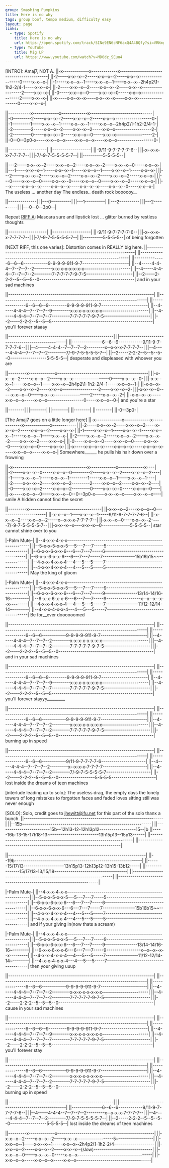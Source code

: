 ```yaml
---
group: Smashing Pumpkins
title: Here is no why
tags: group boof, tempo medium, difficulty easy
layout: page
links:
  - type: Spotify
    title: Here is no why
    url: https://open.spotify.com/track/5INe9EN6cNF6axQ4A4BQfy?si=VRKmg072TxaHr_18gdK-Wg
  - type: YouTube
    title: Mig LP
    url: https://www.youtube.com/watch?v=MD6dz_SEuu4
---
```



[INTRO]: Amaj7, NOT A.
||-x-------------x-------------x------------------------------------------|
||-2-----x-x--x--2-----x-x--x--2-----x-x--x------------------0-----x-x--x-|
||-1-----x-x--x--1-----x-x--x--1-----x-x--x--2h4p2\1-1h2-2/4-1-----x-x--x-|
||-2-----x-x--x--2-----x-x--x--2-----x-x--x------------------2-----x-x--x-|
||-0-----x-x--x--0-----x-x--x--0-----x-x--x------------------2-----x-x--x-|
||-x-----x-x--x--x-----x-x--x--x-----x-x--x------------------0-----x-x--x-|

||-----------x-------------x-------------x-------------------------------|
||-0---------2-----x-x--x--2-----x-x--x--2-----x-x--x------------------0-|
||-1---------1-----x-x--x--1-----x-x--x--1-----x-x--x--2h4p2\1-1h2-2/4-1-|
||-2---------2-----x-x--x--2-----x-x--x--2-----x-x--x------------------2-|
||-2---------0-----x-x--x--0-----x-x--x--0-----x-x--x------------------2-|
||-0--0--3p0-x-----x-x--x--x-----x-x--x--x-----x-x--x------------------0-|

||-------------------|
||-------------------|
||-9/11-9-7-7-7-7-6--|
||-x--x-x-x-7-7-7-7--|
||-7/-9-7-5-5-5-5-7--|
||----------5-5-5-5--|


[RIFF A]:
||---x-------------x-------------x-------------x--------------------------|
||---2-----x-x--x--2-----x-x--x--2-----x-x--x--2-----x-x--x--0-----x-x--x-|
||---1-----x-x--x--1-----x-x--x--1-----x-x--x--1-----x-x--x--1-----x-x--x-|
||---2-----x-x--x--2-----x-x--x--2-----x-x--x--2-----x-x--x--2-----x-x--x-|
||---0-----x-x--x--0-----x-x--x--0-----x-x--x--0-----x-x--x--2-----x-x--x-|
||---x-----x-x--x--x-----x-x--x--x-----x-x--x--x-----x-x--x--0-----x-x--x-|
   The useless ... another day   The endless.. death rock boooooy__

||--------------|
||---0----------|
||---1----------|
||---2----------|
||---2----------|
||---0--0--3p0--|


Repeat [RIFF A]:
Mascara sure and lipstick lost ... glitter burned by restless thoughts

||-------------------|
||-------------------|
||-9/11-9-7-7-7-7-6--|
||-x--x-x-x-7-7-7-7--|
||-7/-9-7-5-5-5-5-7--|
||----------5-5-5-5--|
        of being forgotten

[NEXT RIFF, this one varies]:  Distortion comes in REALLY big here.
||------------------------------------------------------------------------|
||------------------------------------------------------------------------|
||---------------6--6--6------------9-9-9-9-911-9-7-----------------------|
||--4-----4-4-4--7--7--7--2---------x-x-x-x-x-x-x-x-----------------------|
||--4-----4-4-4--7--7--7--2---------7-7-7-7-7-9-7-5-----------------------|
||--2-----2-2-2--5--5--5--0-----------------------------------------------|
        and in your sad machines

||------------------------------------------------------------------------|
||------------------------------------------------------------------------|
||---------------6--6--6--9---------9-9-9-9-911-9-7-----------------------|
||--4-----4-4-4--7--7--7--9---------x-x-x-x-x-x-x-x-----------------------|
||--4-----4-4-4--7--7--7--7---------7-7-7-7-7-9-7-5-----------------------|
||--2-----2-2-2--5--5--5--------------------------------------------------|
        you'll forever staaay

||----------------------------------------------------|
||----------------------------------------------------|
||---------------6--6--6------------9/11-9-7-7-7-7-6--|
||--4-----4-4-4--7--7--7--2---------x--x-x-x-7-7-7-7--|
||--4-----4-4-4--7--7--7--2---------7/-9-7-5-5-5-5-7--|
||--2-----2-2-2--5--5--5--0------------------5-5-5-5--|
        desperate and displeased      with   whoever you are

||---------x-------------x---------------------------------------------|
||-x-x--x--2-----x-x--x--2-----x-x--x------------------0-----x-x--x--0-|
||-x-x--x--1-----x-x--x--1-----x-x--x--2h4p2\1-1h2-2/4-1-----x-x--x--1-|
||-x-x--x--2-----x-x--x--2-----x-x--x------------------2-----x-x--x--2-|
||-x-x--x--0-----x-x--x--0-----x-x--x------------------2-----x-x--x--2-|
||-x-x--x--x-----x-x--x--x-----x-x--x------------------0-----x-x--x--0-|
            and you're a star

||--------|
||--------|
||--------|
||--------|
||--------|
||-0--3p0-|

[The Amaj7 goes on a little longer here]
||-x-------------x-------------x-------------x-------------x------------|
||-2-----x-x--x--2-----x-x--x--2-----x-x--x--2-----x-x--x--2-----x-x--x-|
||-1-----x-x--x--1-----x-x--x--1-----x-x--x--1-----x-x--x--1-----x-x--x-|
||-2-----x-x--x--2-----x-x--x--2-----x-x--x--2-----x-x--x--2-----x-x--x-|
||-0-----x-x--x--0-----x-x--x--0-----x-x--x--0-----x-x--x--0-----x-x--x-|
||-x-----x-x--x--x-----x-x--x--x-----x-x--x--x-----x-x--x--x-----x-x--x-|
   Somewhere______         he  pulls     his hair down     over a frowning

||-x-------------------------------------x-------------x-------------x----|
||-2-----x-x--x--0-----x-x--x--0---------2-----x-x--x--2-----x-x--x--2----|
||-1-----x-x--x--1-----x-x--x--1---------1-----x-x--x--1-----x-x--x--1----|
||-2-----x-x--x--2-----x-x--x--2---------2-----x-x--x--2-----x-x--x--2----|
||-0-----x-x--x--2-----x-x--x--2---------0-----x-x--x--0-----x-x--x--0----|
||-x-----x-x--x--0-----x-x--x--0--0--3p0-x-----x-x--x--x-----x-x--x--x----|
                smile                    A hidden      cannot find the secret

||---------x------------------------------------|
||-x-x--x--2----x-x--x--0-----------------------|
||-x-x--x--1----x-x--x--1-----9/11-9-7-7-7-7-6--|
||-x-x--x--2----x-x--x--2-----x--x-x-x-7-7-7-7--|
||-x-x--x--0----x-x--x--2-----7/-9-7-5-5-5-5-7--|
||-x-x--x--x----x-x--x--0--------------5-5-5-5--|
  star     cannot       shine          over to you


   |-Palm Mute-|
||--4-x-x-4-x-x-----------------------------------------------------------|
||--5-x-x-5-x-x-5---5---7---7-----5---------------------------------------|
||--6-x-x-6-x-x-6---6---7---7-----6---------------------------------------|
||--6-x-x-6-x-x-6---6---7---7-----7----------------15b16b15~~-------------|
||--4-x-x-4-x-x-4---4---5---5-----7---------------------------------------|
||--4-x-x-4-x-x-4---4---5---5-----5---------------------------------------|
                May the king of   gloom

   |-Palm Mute-|
||--4-x-x-4-x-x-----------------------------------------------------------|
||--5-x-x-5-x-x-5---5---7---7-----9---------------------------------------|
||--6-x-x-6-x-x-6---6---7---7-----9----------------13/14-14/16-16~--------|
||--6-x-x-6-x-x-6---6---7---7-----9-----------------x--x--x--x--x---------|
||--4-x-x-4-x-x-4---4---5---5-----7----------------11/12-12/14-14~--------|
||--4-x-x-4-x-x-4---4---5---5-----7---------------------------------------|
                Be  for__ever doooooomed

||------------------------------------------------------------------------|
||------------------------------------------------------------------------|
||---------------6--6--6------------9-9-9-9-911-9-7-----------------------|
||--4-----4-4-4--7--7--7--2---------x-x-x-x-x-x-x-x-----------------------|
||--4-----4-4-4--7--7--7--2---------7-7-7-7-7-9-7-5-----------------------|
||--2-----2-2-2--5--5--5--0-----------------------------------------------|
          and in your sad machines

||------------------------------------------------------------------------|
||------------------------------------------------------------------------|
||---------------6--6--6--9---------9-9-9-9-911-9-7-----------------------|
||--4-----4-4-4--7--7--7--9---------x-x-x-x-x-x-x-x-----------------------|
||--4-----4-4-4--7--7--7--7---------7-7-7-7-7-9-7-5-----------------------|
||--2-----2-2-2--5--5--5--------------------------------------------------|
          you'll forever  stayyy_________

||------------------------------------------------------------------------|
||------------------------------------------------------------------------|
||---------------6--6--6------------9-9-9-9-911-9-7-----------------------|
||--4-----4-4-4--7--7--7--2---------x-x-x-x-x-x-x-x-----------------------|
||--4-----4-4-4--7--7--7--2---------7-7-7-7-7-9-7-5-----------------------|
||--2-----2-2-2--5--5--5--0-----------------------------------------------|
          burning up in  speed

||------------------------------------------------------------------------|
||------------------------------------------------------------------------|
||---------------6--6--6------------9/11-9-7-7-7-7-6----------------------|
||--4-----4-4-4--7--7--7--2---------x--x-x-x-7-7-7-7----------------------|
||--4-----4-4-4--7--7--7--2---------7/-9-7-5-5-5-5-7----------------------|
||--2-----2-2-2--5--5--5--0------------------5-5-5-5----------------------|
          lost inside the dreams             of teen machines

[interlude leading up to solo]:
The useless drag, the empty days
the lonely towers of long mistakes
to forgotten faces and faded loves
sitting still was never enough

[SOLO]: Solo, credit goes to jhewitt@ifu.net for this part of the solo
        thanx a bunch.
||---------------------------------------------------------------------|
||--15b----------------------------------------------------------------|
||-------------------------15b--12h13-12-12h13p12------------------15--|b
||-----16b-13-15-17h18-13~------------------------13h15p13--15p13------|
||---------------------------------------------------------------------|
||---------------------------------------------------------------------|

||--------------------------------------------------------------------|
||--19b---------------------------------------------------------------|
||------15/17\13--------------------13h15p13-12h13p12-13h15-13b12-----|
||---------------15/17\13-13/15/18------------------------------------|
||--------------------------------------------------------------------|
||--------------------------------------------------------------------|

   |-Palm Mute-|
||--4-x-x-4-x-x-----------------------------------------------------------|
||--5-x-x-5-x-x-5---5---7---7-----5---------------------------------------|
||--6-x-x-6-x-x-6---6---7---7-----6---------------------------------------|
||--6-x-x-6-x-x-6---6---7---7-----7----------------15b16b15~~-------------|
||--4-x-x-4-x-x-4---4---5---5-----7---------------------------------------|
||--4-x-x-4-x-x-4---4---5---5-----5---------------------------------------|
                and if your giving in(now thats a scream)


   |-Palm Mute-|
||--4-x-x-4-x-x-----------------------------------------------------------|
||--5-x-x-5-x-x-5---5---7---7-----9---------------------------------------|
||--6-x-x-6-x-x-6---6---7---7-----9----------------13/14-14/16-16~--------|
||--6-x-x-6-x-x-6---6---7---7-----9-----------------x--x--x--x--x---------|
||--4-x-x-4-x-x-4---4---5---5-----7----------------11/12-12/14-14~--------|
||--4-x-x-4-x-x-4---4---5---5-----7---------------------------------------|
                then your giving  uuup

||------------------------------------------------------------------------|
||------------------------------------------------------------------------|
||---------------6--6--6------------9-9-9-9-911-9-7-----------------------|
||--4-----4-4-4--7--7--7--2---------x-x-x-x-x-x-x-x-----------------------|
||--4-----4-4-4--7--7--7--2---------7-7-7-7-7-9-7-5-----------------------|
||--2-----2-2-2--5--5--5--0-----------------------------------------------|
        cause in your sad machines

||------------------------------------------------------------------------|
||------------------------------------------------------------------------|
||---------------6--6--6--9---------9-9-9-9-911-9-7-----------------------|
||--4-----4-4-4--7--7--7--9---------x-x-x-x-x-x-x-x-----------------------|
||--4-----4-4-4--7--7--7--7---------7-7-7-7-7-9-7-5-----------------------|
||--2-----2-2-2--5--5--5--------------------------------------------------|
          you'll forever  stay

||------------------------------------------------------------------------|
||------------------------------------------------------------------------|
||---------------6--6--6------------9-9-9-9-911-9-7-----------------------|
||--4-----4-4-4--7--7--7--2---------x-x-x-x-x-x-x-x-----------------------|
||--4-----4-4-4--7--7--7--2---------7-7-7-7-7-9-7-5-----------------------|
||--2-----2-2-2--5--5--5--0-----------------------------------------------|
          burning up in   speed

||----------------------------------------------------|
||----------------------------------------------------|
||---------------6--6--6------------9/11-9-7-7-7-7-6--|
||--4-----4-4-4--7--7--7--2---------x--x-x-x-7-7-7-7--|
||--4-----4-4-4--7--7--7--2---------7/-9-7-5-5-5-5-7--|
||--2-----2-2-2--5--5--5--0------------------5-5-5-5--|
          lost inside the dreams             of teen machines

||---------x-------------x------------------------------------------------|
||-x-x--x--2-----x-x--x--2-----x-x--x------------------5~-----------------|
||-x-x--x--1-----x-x--x--1-----x-x--x--2h4p2\1-1h2-2/4--------------------|
||-x-x--x--2-----x-x--x--2-----x-x--x--(slow)-----------------------------|
||-x-x--x--0-----x-x--x--0-----x-x--x-------------------------------------|
||-x-x--x--x-----x-x--x--x-----x-x--x-------------------------------------|

